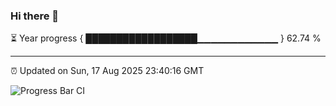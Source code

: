 ### Hi there 👋

⏳ Year progress { ██████████████████▁▁▁▁▁▁▁▁▁▁▁▁ } 62.74 %

---

⏰ Updated on Sun, 17 Aug 2025 23:40:16 GMT

![Progress Bar CI](https://github.com/IshwaranRudhara/GIT-ACTION/workflows/Progress%20Bar%20CI/badge.svg)
